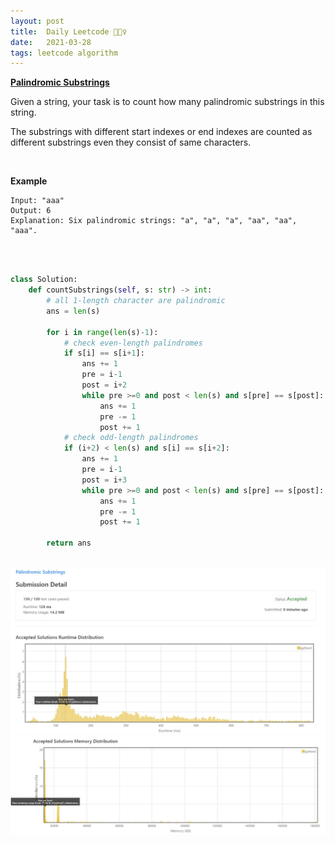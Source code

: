```yaml
---
layout: post
title:  Daily Leetcode 🙋🏻‍♀️
date:   2021-03-28
tags: leetcode algorithm 
---
```


<b><a href='https://leetcode.com/explore/challenge/card/march-leetcoding-challenge-2021/591/week-4-march-22nd-march-28th/3686/' target='_blank'> Palindromic Substrings </a></b>

Given a string, your task is to count how many palindromic substrings in this string.

The substrings with different start indexes or end indexes are counted as different substrings even they consist of same characters.

<br>

<b>Example</b>
<br>
```
Input: "aaa"
Output: 6
Explanation: Six palindromic strings: "a", "a", "a", "aa", "aa", "aaa".
```

<br>
<br>


```python
class Solution:
    def countSubstrings(self, s: str) -> int:
        # all 1-length character are palindromic 
        ans = len(s)
        
        for i in range(len(s)-1):
            # check even-length palindromes 
            if s[i] == s[i+1]:
                ans += 1 
                pre = i-1 
                post = i+2
                while pre >=0 and post < len(s) and s[pre] == s[post]:
                    ans += 1
                    pre -= 1
                    post += 1   
            # check odd-length palindromes 
            if (i+2) < len(s) and s[i] == s[i+2]:
                ans += 1
                pre = i-1 
                post = i+3
                while pre >=0 and post < len(s) and s[pre] == s[post]:
                    ans += 1
                    pre -= 1
                    post += 1 
        
        return ans
```

<br>
<img src="https://github.com/yeounyi/yeounyi.github.io/blob/master/assets/img/0328.JPG?raw=true">
<img src="https://github.com/yeounyi/yeounyi.github.io/blob/master/assets/img/0328(2).JPG?raw=true">
<br>

